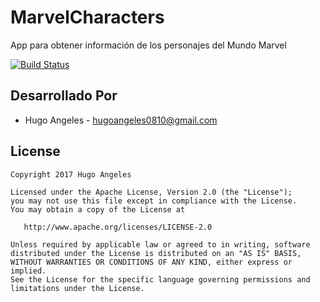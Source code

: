 # MarvelCharacters
App para obtener información de los personajes del Mundo Marvel

[![Build Status](https://travis-ci.org/hugoangeles0810/MarvelCharacters.svg?branch=master)](https://travis-ci.org/rails/rails)

Desarrollado Por
------------

* Hugo Angeles  - <hugoangeles0810@gmail.com>

License
-------

    Copyright 2017 Hugo Angeles

    Licensed under the Apache License, Version 2.0 (the "License");
    you may not use this file except in compliance with the License.
    You may obtain a copy of the License at

       http://www.apache.org/licenses/LICENSE-2.0

    Unless required by applicable law or agreed to in writing, software
    distributed under the License is distributed on an "AS IS" BASIS,
    WITHOUT WARRANTIES OR CONDITIONS OF ANY KIND, either express or implied.
    See the License for the specific language governing permissions and
    limitations under the License.
